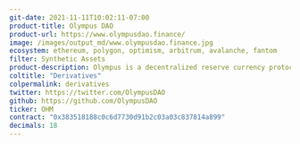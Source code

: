 ```yaml
---
git-date: 2021-11-11T10:02:11-07:00
product-title: Olympus DAO
product-url: https://www.olympusdao.finance/
image: /images/output_md/www.olympusdao.finance.jpg
ecosystem: ethereum, polygon, optimism, arbitrum, avalanche, fantom
filter: Synthetic Assets
product-description: Olympus is a decentralized reserve currency protocol based on the OHM token. Each OHM token is backed by a basket of assets in the Olympus treasury, giving it an intrinsic value that it cannot fall below.
coltitle: "Derivatives"
colpermalink: derivatives
twitter: https://twitter.com/OlympusDAO
github: https://github.com/OlympusDAO
ticker: OHM
contract: "0x383518188c0c6d7730d91b2c03a03c837814a899"
decimals: 18
---
```

